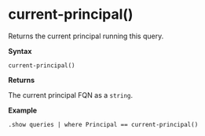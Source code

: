 # current-principal()

Returns the current principal running this query.

**Syntax**

`current-principal()`

**Returns**

The current principal FQN as a `string`.

**Example**

<!-- csl -->
```
.show queries | where Principal == current-principal()
```
